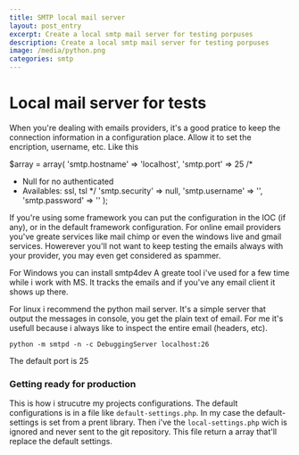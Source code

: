 ```yaml
---
title: SMTP local mail server
layout: post_entry
excerpt: Create a local smtp mail server for testing porpuses
description: Create a local smtp mail server for testing porpuses
image: /media/python.png
categories: smtp
---
```


Local mail server for tests
==========

When you're dealing with emails providers, it's a good pratice to keep the connection information in a configuration place. Allow it to set the encription, username, etc. Like this

$array = array(
'smtp.hostname' => 'localhost',
'smtp.port' => 25
/*
 * Null for no authenticated
 * Availables: ssl, tsl
 */
'smtp.security' => null,
'smtp.username' => '',
'smtp.password' => ''
);

If you're using some framework you can put the configuration in the IOC (if any), or in the default framework configuration.
For online email providers you've greate services like mail chimp or even the windows live and gmail services. 
Howerever you'll not want to keep testing the emails always with your provider, you may even get considered as spammer.

For Windows you can install smtp4dev
A greate tool i've used for a few time while i work with MS. It tracks the emails and if you've any email client it shows up there.

For linux i recommend the python mail server. It's a simple server that output the messages in console, you get the plain text of email.
For me it's usefull because i always like to inspect the entire email (headers, etc).

```
python -m smtpd -n -c DebuggingServer localhost:26
```
The default port is 25

### Getting ready for production
This is how i strucutre my projects configurations. The default configurations is in a file like `default-settings.php`. In my case the default-settings is set from a prent library. Then i've the ``local-settings.php`` wich is ignored and never sent to the git repository. This file return a array that'll replace the default settings.